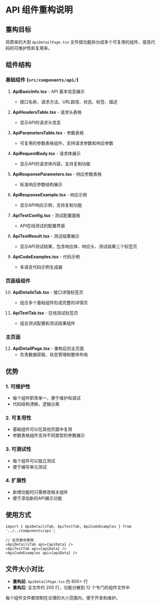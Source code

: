 # API 组件重构说明

## 重构目标
将原来的大型 `ApiDetailPage.tsx` 文件按功能拆分成多个可复用的组件，提高代码的可维护性和复用率。

## 组件结构

### 基础组件 (`src/components/api/`)
1. **ApiBasicInfo.tsx** - API 基本信息展示
   - 接口名称、请求方法、URL路径、状态、标签、描述

2. **ApiHeadersTable.tsx** - 请求头表格
   - 显示API的请求头信息

3. **ApiParametersTable.tsx** - 参数表格
   - 可复用的参数表格组件，支持请求参数和响应参数

4. **ApiRequestBody.tsx** - 请求体展示
   - 显示API的请求体内容，支持复制功能

5. **ApiResponseParameters.tsx** - 响应参数表格
   - 标准响应参数结构展示

6. **ApiResponseExample.tsx** - 响应示例
   - 显示API响应示例，支持复制功能

7. **ApiTestConfig.tsx** - 测试配置面板
   - API在线测试的配置界面

8. **ApiTestResult.tsx** - 测试结果展示
   - 显示API测试结果，包含响应体、响应头、测试结果三个标签页

9. **ApiCodeExamples.tsx** - 代码示例
   - 多语言代码示例生成器

### 页面级组件
10. **ApiDetailsTab.tsx** - 接口详情标签页
    - 组合多个基础组件形成完整的详情页

11. **ApiTestTab.tsx** - 在线测试标签页
    - 组合测试配置和测试结果组件

### 主页面
12. **ApiDetailPage.tsx** - 重构后的主页面
    - 负责数据获取、状态管理和整体布局

## 优势

### 1. 可维护性
- 每个组件职责单一，便于维护和调试
- 代码结构清晰，逻辑分离

### 2. 可复用性
- 基础组件可以在其他页面中复用
- 参数表格组件支持不同类型的参数展示

### 3. 可测试性
- 每个组件可以独立测试
- 便于编写单元测试

### 4. 扩展性
- 新增功能时只需修改相关组件
- 便于添加新的API展示功能

## 使用方式

```tsx
import { ApiDetailsTab, ApiTestTab, ApiCodeExamples } from '../../components/api';

// 在页面中使用
<ApiDetailsTab api={apiData} />
<ApiTestTab api={apiData} />
<ApiCodeExamples api={apiData} />
```

## 文件大小对比
- **重构前**: `ApiDetailPage.tsx` 约 800+ 行
- **重构后**: 主文件约 200 行，功能分散到 12 个专门的组件文件中

每个组件文件都控制在合理的大小范围内，便于开发和维护。